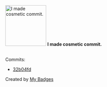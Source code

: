 <img src="https://my-badges.github.io/my-badges/cosmetic-commit.png" alt="I made cosmetic commit." title="I made cosmetic commit." width="128">
<strong>I made cosmetic commit.</strong>
<br><br>

Commits:

- <a href="https://github.com/VatsalSy/occusage/commit/32b04fdc5ca1c43bbfd61d1d2005e00289502b32">32b04fd</a>


Created by <a href="https://github.com/my-badges/my-badges">My Badges</a>